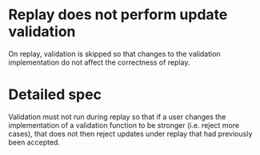 # Replay does not perform update validation

On replay, validation is skipped so that changes to the validation
implementation do not affect the correctness of replay.

# Detailed spec

Validation must not run during replay so that if a user changes the
implementation of a validation function to be stronger (i.e. reject more cases),
that does not then reject updates under replay that had previously been
accepted.
